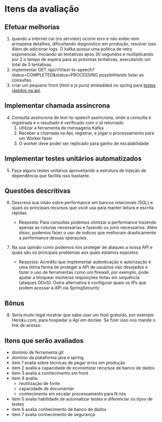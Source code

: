 # Itens da avaliação

## Efetuar melhorias

1. quando a internet cai (no servidor) ocorre erro e não exibe nem armazena detalhes, dificultando diagnóstico em produção, resolver isso
   Além de adicionar logs. O kafka possui uma política de retry exponencial. Iniciando as tentativas após 30 segundos e multiplicando por 2
   o tempo de espera para as próximas tentativas, executando um total de 5 tentativas.
2. implementar GET /api/v1/text-to-speech?status=COMPLETED&status=PROCESSING possibilitando listar as consultas
3. criar um pequeno front (html e js puro) embedded no spring para [testes rápidos na api](https://www.voicerss.org/api/demo.aspx).

## Implementar chamada assíncrona

4. Consulta assíncrona de text-to-speech assíncrona, onde a consulta é registrada e o resultado é verificado com o id retornado
    1. Utilizar a ferramenta de mensageria Kafka
	2. Receber a chamada na Api, registrar, e jogar o processamento para um Worker fazer
	3. O worker deve poder ser replicado para ganho de escalabilidade

## Implementar testes unitários automatizados

5. Faça alguns testes unitários aproveitando a estrutura de injeção de dependência que facilita isso bastante.

## Questões descritivas

6. Descreva sua visão sobre performance em bancos relacionais (SQL) e quais os principais recursos que você usa para manter leitura e escrita rápidas.
    - Resposta: Para consultas podemos otimizar a performance trazendo apenas as colunas necessárias e fazendo os joins necessários. Além disso,
    podemos fazer o uso de indices que melhoram drasticamente a performance dessas operações.

7. Na sua opinião como podemos nos proteger de ataques a nossa API e quais são os principais problemas aos quais estamos expostos.
    - Resposta: Acredito que implementar autenticação e autorização é uma ótima forma de proteger a API de usuários não desejados
    e fazer o uso de ferramentas como um firewall, por exemplo, pode ajudar a bloquear inúmeras requisições feitas em sequência
   (ataques DDoS). Outra alternativa é configurar quais os IPs que podem acessar à API via SpringSecurity

## Bônus

8. Seria muito legal mostrar que sabe usar um host gratuido, por exemplo Heroku.com, para hospedar a Api em docker. Se fizer isso nos mande o link de acesso

## Itens que serão avaliados

* domínio de ferramenta git
* domínio da plataforma java e spring
* item 1 avalia sobre técnicas de pegar erros em produção
* item 2 avalia a capacidade de economizar recursos de banco de dados
* item 3 avalia a conhecimento em front
* item 4 avalia:
	- reutilização de fonte
	- capacidade de documentar
	- conhecimento em escalar processamento para N nós
* item 5 avalia habilidade de automatizar testes e diferenciar os tipos de testes
* item 6 avalia conhecimento de banco de dados
* item 7 avalia conhecimento de segurança
